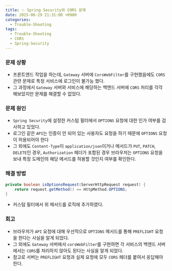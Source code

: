 ```yaml
---
title: 💥 Spring Security와 CORS 문제
date: 2025-06-29 21:31:00 +0900
categories:
  - Trouble-Shooting
tags:
  - Trouble-Shooting
  - CORS
  - Spring-Security
---
```


### 문제 상황
- 프론트엔드 작업을 하는데, `Gateway` 서버에 `CorsWebFilter`를 구현했음에도 `CORS` 관련 문제로 특정 서비스에 로그인이 불가능 했다.
- 그 과정에서 `Gateway` 서버와 서비스에 해당하는 백엔드 서버에 `CORS` 처리를 각각 해보았지만 문제를 해결할 수 없었다.


### 문제 원인

- `Spring Security`에 설정한 커스텀 필터에서 `OPTIONS` 요청에 대한 인가 여부를 검사하고 있었다.
- 로그인 같은 `API`는 인증이 안 되어 있는 사용자도 요청을 하기 때문에 `OPTIONS` 요청이 허용되어야 한다
- 그 외에도 `Content-Type`이 `application/json`이거나 메서드가 `PUT`, `PATCH`, `DELETE`인 경우, `Authorization` 헤더가 포함된 경우 브라우저는 `OPTIONS` 요청을 보내 특정 도메인의 해당 메서드를 허용할 것인지 여부를 확인한다.


### 해결 방법
```java
private boolean isOptionsRequest(ServerHttpRequest request) {  
    return request.getMethod() == HttpMethod.OPTIONS;  
}
```
- 커스텀 필터에서 위 메서드를 로직에 추가하였다.

### 회고
- 브라우저가 `API` 요청에 대해 우선적으로 `OPTIONS` 메서드를 통해 `PREFLIGHT` 요청을 한다는 사실을 알게 되었다.
- 그 외에도 `Gateway` 서버에서 `corsWebFilter`를 구현하면 각 서비스의 백엔드 서버에서는 `CORS`를 처리하지 않아도 된다는 사실을 알게 되었다.
- 참고로 서버는 `PREFLIGHT` 요청과 실제 요청에 모두 `CORS` 헤더를 붙여서 응답해야 한다.
